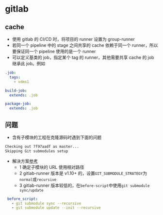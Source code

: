 # gitlab

## cache

- 使用 gitlab 的 CI/CD 时，将项目的 runner 设置为 group-runner
- 若同一个 pipeline 中的 stage 之间共享的 cache 依赖于同一个 runner，所以要保证同一个 pipeline 使用的是一个 runner
- 可以定义基类的 job，指定某个 tag  的 runner，其他需要共享 cache 的 job 继承此 job。例如

```yaml
.job:
  tags:
    - vdms1

build-job:
  extends: .job

package-job:
  extends: .job
```

## 问题

- 含有子模块的工程在克隆源码时遇到下面的问题

```txt
Checking out 7f97aadf as master...
Skipping Git submodules setup
```

- 解决方案[参考](https://docs.gitlab.com/ee/ci/git_submodules.html#using-git-submodules-in-your-ci-jobs)
  - 1 确定子模块的 URL 使用相对路径
  - 2 gitlab-runner 版本是 v1.10+ 的，设置`GIT_SUBMODULE_STRATEGY`为`normal`或`recursive`
  - 3 gitlab-runner 版本较低的，在`before-script`中使用`git submodule sync/update`

```yml
 before_script:
   - git submodule sync --recursive
   - git submodule update --init --recursive
```
